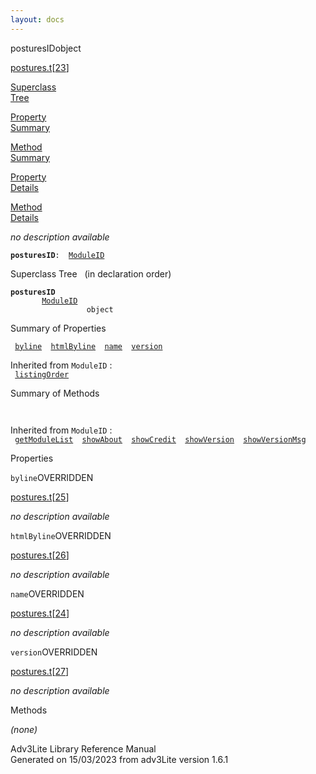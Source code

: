 ```yaml
---
layout: docs
---
```

<span class="title">posturesID</span><span class="type">object</span>

[postures.t](../file/postures.t.html)\[[23](../source/postures.t.html#23)\]

[Superclass  
Tree](#_SuperClassTree_)

[Property  
Summary](#_PropSummary_)

[Method  
Summary](#_MethodSummary_)

[Property  
Details](#_Properties_)

[Method  
Details](#_Methods_)

<div class="fdesc">

*no description available*

**`posturesID`**` :   `[`ModuleID`](../object/ModuleID.html)

</div>

<span id="_SuperClassTree_"></span>

<div class="mjhd">

<span class="hdln">Superclass Tree</span>   (in declaration order)

</div>

**`posturesID`**  
`         `[`ModuleID`](../object/ModuleID.html)  
`                 object`  
<span id="_PropSummary_"></span>

<div class="mjhd">

<span class="hdln">Summary of Properties</span>  

</div>

` `[`byline`](#byline)`  `[`htmlByline`](#htmlByline)`  `[`name`](#name)`  `[`version`](#version)`  `

Inherited from `ModuleID` :  
` `[`listingOrder`](../object/ModuleID.html#listingOrder)`  `

<span id="_MethodSummary_"></span>

<div class="mjhd">

<span class="hdln">Summary of Methods</span>  

</div>

` `

Inherited from `ModuleID` :  
` `[`getModuleList`](../object/ModuleID.html#getModuleList)`  `[`showAbout`](../object/ModuleID.html#showAbout)`  `[`showCredit`](../object/ModuleID.html#showCredit)`  `[`showVersion`](../object/ModuleID.html#showVersion)`  `[`showVersionMsg`](../object/ModuleID.html#showVersionMsg)`  `

<span id="_Properties_"></span>

<div class="mjhd">

<span class="hdln">Properties</span>  

</div>

<span id="byline"></span>

`byline`<span class="rem">OVERRIDDEN</span>

[postures.t](../file/postures.t.html)\[[25](../source/postures.t.html#25)\]

<div class="desc">

*no description available*

</div>

<span id="htmlByline"></span>

`htmlByline`<span class="rem">OVERRIDDEN</span>

[postures.t](../file/postures.t.html)\[[26](../source/postures.t.html#26)\]

<div class="desc">

*no description available*

</div>

<span id="name"></span>

`name`<span class="rem">OVERRIDDEN</span>

[postures.t](../file/postures.t.html)\[[24](../source/postures.t.html#24)\]

<div class="desc">

*no description available*

</div>

<span id="version"></span>

`version`<span class="rem">OVERRIDDEN</span>

[postures.t](../file/postures.t.html)\[[27](../source/postures.t.html#27)\]

<div class="desc">

*no description available*

</div>

<span id="_Methods_"></span>

<div class="mjhd">

<span class="hdln">Methods</span>  

</div>

*(none)*

<div class="ftr">

Adv3Lite Library Reference Manual  
Generated on 15/03/2023 from adv3Lite version 1.6.1

</div>
